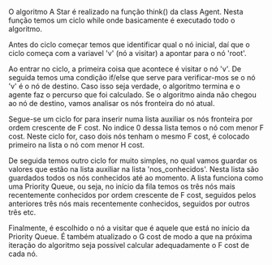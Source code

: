 O algoritmo A Star é realizado na função think() da class Agent. Nesta função temos um ciclo while onde basicamente é executado todo o algoritmo.

Antes do ciclo começar temos que identificar qual o nó inicial, daí que o ciclo começa com a variavel 'v' (nó a visitar) a apontar para o nó 'root'.

Ao entrar no ciclo, a primeira coisa que acontece é visitar o nó 'v'. De seguida temos uma condição if/else que serve para verificar-mos se o nó 'v' é o nó de destino. Caso isso seja verdade, o algoritmo termina e o agente faz o percurso que foi calculado. Se o algoritmo ainda não chegou ao nó de destino, vamos analisar os nós fronteira do nó atual.

Segue-se um ciclo for para inserir numa lista auxiliar os nós fronteira por ordem crescente de F cost. No indice 0 dessa lista temos o nó com menor F cost. Neste ciclo for, caso dois nós tenham o mesmo F cost, é colocado primeiro na lista o nó com menor H cost.

De seguida temos outro ciclo for muito simples, no qual vamos guardar os valores que estão na lista auxiliar na lista 'nos_conhecidos'.
Nesta lista são guardados todos os nós conhecidos até ao momento. A lista funciona como uma Priority Queue, ou seja, no início da fila temos os três nós mais recentemente conhecidos por ordem crescente de F cost, seguidos pelos anteriores três nós mais recentemente conhecidos, seguidos por outros três etc.

Finalmente, é escolhido o nó a visitar que é aquele que está no início da Priority Queue. É também atualizado o G cost de modo a que na próxima iteração do algoritmo seja possível calcular adequadamente o F cost de cada nó.    


